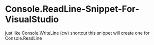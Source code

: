 # Console.ReadLine-Snippet-For-VisualStudio

just like Console.WriteLine (cw) shortcut this snippet will create one for  Console.ReadLine
